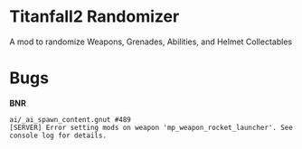 # Titanfall2 Randomizer
A mod to randomize Weapons, Grenades, Abilities, and Helmet Collectables

# Bugs
**BNR**
```
ai/_ai_spawn_content.gnut #489
[SERVER] Error setting mods on weapon 'mp_weapon_rocket_launcher'. See console log for details.
```
